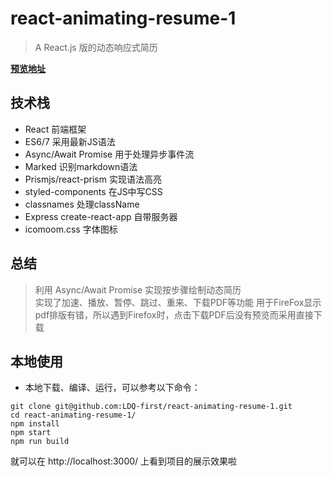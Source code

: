 # react-animating-resume-1

> A React.js 版的动态响应式简历

**[预览地址](https://ldq-first.github.io/react-animating-resume-1/build/)**

## 技术栈
- React  前端框架
- ES6/7 采用最新JS语法
- Async/Await Promise 用于处理异步事件流
- Marked 识别markdown语法
- Prismjs/react-prism 实现语法高亮
- styled-components 在JS中写CSS
- classnames 处理className
- Express create-react-app 自带服务器
- icomoom.css 字体图标

## 总结
> 利用 Async/Await Promise 实现按步骤绘制动态简历  
> 实现了加速、播放、暂停、跳过、重来、下载PDF等功能
> 用于FireFox显示pdf排版有错，所以遇到Firefox时，点击下载PDF后没有预览而采用直接下载

## 本地使用
- 本地下载、编译、运行，可以参考以下命令：

```
git clone git@github.com:LDQ-first/react-animating-resume-1.git
cd react-animating-resume-1/
npm install 
npm start 
npm run build

```

就可以在 http://localhost:3000/ 上看到项目的展示效果啦

